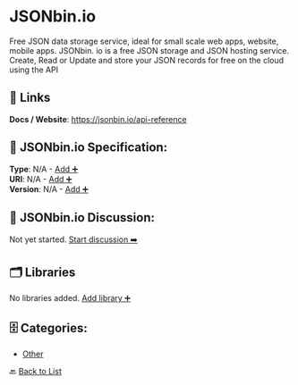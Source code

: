 # JSONbin.io

Free JSON data storage service, ideal for small scale web apps, website, mobile apps.  JSONbin. io is a free JSON storage and JSON hosting service.  Create, Read or Update and store your JSON records for free on the cloud using the API

##  🔗 Links
**Docs / Website**: https://jsonbin.io/api-reference

## 🧬 JSONbin.io Specification:
**Type**: N/A - [Add ➕](https://github.com/apis-list/apis-list/edit/main/apis.yaml#10629)  
**URI**: N/A - [Add ➕](https://github.com/apis-list/apis-list/edit/main/apis.yaml#10629)  
**Version**: N/A - [Add ➕](https://github.com/apis-list/apis-list/edit/main/apis.yaml#10629)

## 💬 JSONbin.io Discussion:
Not yet started. [Start discussion ➡️](https://github.com/apis-list/apis-list/discussions/new)

## 🗂️ Libraries

No libraries added. [Add library ➕](https://github.com/apis-list/apis-list/edit/main/apis.yaml#10629)    


## 🗄️ Categories:
- [Other](https://github.com/apis-list/apis-list#other-)

🔙  [Back to List](https://github.com/apis-list/apis-list)

